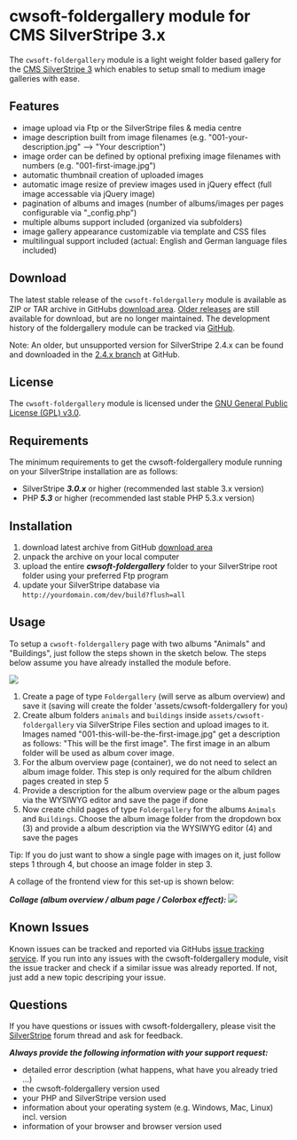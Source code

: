 # cwsoft-foldergallery module for CMS SilverStripe 3.x
The `cwsoft-foldergallery` module is a light weight folder based gallery for the [CMS SilverStripe 3](http://silverstripe.org) which enables to setup small to medium image galleries with ease.

## Features
- image upload via Ftp or the SilverStripe files & media centre
- image description built from image filenames (e.g. "001-your-description.jpg" --> "Your description")
- image order can be defined by optional prefixing image filenames with numbers (e.g. "001-first-image.jpg")
- automatic thumbnail creation of uploaded images
- automatic image resize of preview images used in jQuery effect (full image accessable via jQuery image)
- pagination of albums and images (number of albums/images per pages configurable via "_config.php")
- multiple albums support included (organized via subfolders)
- image gallery appearance customizable via template and CSS files
- multilingual support included (actual: English and German language files included)

## Download
The latest stable release of the `cwsoft-foldergallery` module is available as ZIP or TAR archive in GitHubs [download area](https://github.com/cwsoft/silverstripe-cwsoft-foldergallery/downloads). [Older releases](https://github.com/cwsoft/silverstripe-cwsoft-foldergallery/tags) are still available for download, but are no longer maintained. The development history of the foldergallery module can be tracked via [GitHub](https://github.com/cwsoft/silverstripe-cwsoft-foldergallery/commits/master).

Note: An older, but unsupported version for SilverStripe 2.4.x can be found and downloaded in the [2.4.x branch](https://github.com/cwsoft/silverstripe-cwsoft-foldergallery/tree/2.4.x) at GitHub.

## License
The `cwsoft-foldergallery` module is licensed under the [GNU General Public License (GPL) v3.0](http://www.gnu.org/licenses/gpl-3.0.html).

## Requirements
The minimum requirements to get the cwsoft-foldergallery module running on your SilverStripe installation are as follows:

- SilverStripe ***3.0.x*** or higher (recommended last stable 3.x version)
- PHP ***5.3*** or higher (recommended last stable PHP 5.3.x version)

## Installation
1. download latest archive from GitHub [download area](https://github.com/cwsoft/silverstripe-cwsoft-foldergallery/downloads)
2. unpack the archive on your local computer
3. upload the entire ***cwsoft-foldergallery*** folder to your SilverStripe root folder using your preferred Ftp program
4. update your SilverStripe database via `http://yourdomain.com/dev/build?flush=all`

## Usage
To setup a `cwsoft-foldergallery` page with two albums "Animals" and "Buildings", just follow the steps shown in the sketch below. The steps below assume you have already installed the module before.

![](https://github.com/cwsoft/silverstripe-cwsoft-foldergallery/raw/master/.screenshots/cwsoft-foldergallery-backend.png) 

1. Create a page of type `Foldergallery` (will serve as album overview) and save it (saving will create the folder 'assets/cwsoft-foldergallery for you)
2. Create album folders `animals` and `buildings` inside `assets/cwsoft-foldergallery` via SilverStripe Files section and upload images to it. Images named "001-this-will-be-the-first-image.jpg" get a description as follows: "This will be the first image". The first image in an album folder will be used as album cover image.
3. For the album overview page (container), we do not need to select an album image folder. This step is only required for the album children pages created in step 5
4. Provide a description for the album overview page or the album pages via the WYSIWYG editor and save the page if done
5. Now create child pages of type `Foldergallery` for the albums `Animals` and `Buildings`. Choose the album image folder from the dropdown box (3) and provide a album description via the WYSIWYG editor (4) and save the pages

Tip: If you do just want to show a single page with images on it, just follow steps 1 through 4, but choose an image folder in step 3. 

A collage of the frontend view for this set-up is shown below:

***Collage (album overview / album page / Colorbox effect):***
![](https://github.com/cwsoft/silverstripe-cwsoft-foldergallery/raw/master/.screenshots/cwsoft-foldergallery-frontend.png) 

## Known Issues
Known issues can be tracked and reported via GitHubs [issue tracking service](https://github.com/cwsoft/silverstripe-cwsoft-foldergallery/issues). If you run into any issues with the cwsoft-foldergallery module, visit the issue tracker and check if a similar issue was already reported. If not, just add a new topic descriping your issue.

## Questions
If you have questions or issues with cwsoft-foldergallery, please visit the [SilverStripe](http://www.silverstripe.org/all-other-modules/show/20738) forum thread and ask for feedback.

***Always provide the following information with your support request:***

 - detailed error description (what happens, what have you already tried ...)
 - the cwsoft-foldergallery version used
 - your PHP and SilverStripe version used
 - information about your operating system (e.g. Windows, Mac, Linux) incl. version
 - information of your browser and browser version used
